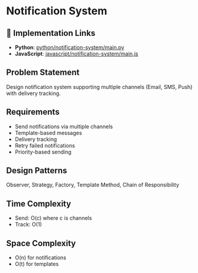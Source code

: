 # Notification System

## 🔗 Implementation Links

- **Python**: [python/notification-system/main.py](python/notification-system/main.py)
- **JavaScript**: [javascript/notification-system/main.js](javascript/notification-system/main.js)

## Problem Statement

Design notification system supporting multiple channels (Email, SMS, Push) with delivery tracking.

## Requirements

- Send notifications via multiple channels
- Template-based messages
- Delivery tracking
- Retry failed notifications
- Priority-based sending

## Design Patterns

Observer, Strategy, Factory, Template Method, Chain of Responsibility

## Time Complexity

- Send: O(c) where c is channels
- Track: O(1)

## Space Complexity

- O(n) for notifications
- O(t) for templates
